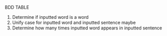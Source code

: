 BDD TABLE

1. Determine if inputted word is a word
2. Unify case for inputted word and inputted sentence maybe
3. Determine how many times inputted word appears in inputted sentence